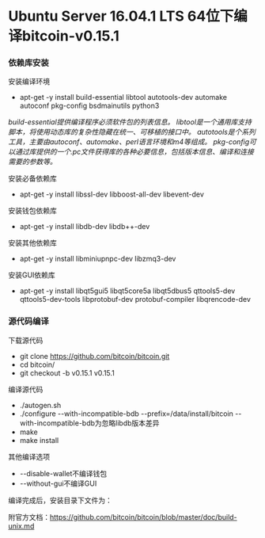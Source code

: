 # Ubuntu Server 16.04.1 LTS 64位下编译bitcoin-v0.15.1

### 依赖库安装

安装编译环境
* apt-get -y install build-essential libtool autotools-dev automake autoconf pkg-config bsdmainutils python3

*build-essential提供编译程序必须软件包的列表信息。*
*libtool是一个通用库支持脚本，将使用动态库的复杂性隐藏在统一、可移植的接口中。*
*autotools是个系列工具，主要由autoconf、automake、perl语言环境和m4等组成。*
*pkg-config可以通过库提供的一个.pc文件获得库的各种必要信息，包括版本信息、编译和连接需要的参数等。*

安装必备依赖库
* apt-get -y install libssl-dev libboost-all-dev libevent-dev

安装钱包依赖库
* apt-get -y install libdb-dev libdb++-dev

安装其他依赖库
* apt-get -y install libminiupnpc-dev libzmq3-dev

安装GUI依赖库
* apt-get -y install libqt5gui5 libqt5core5a libqt5dbus5 qttools5-dev qttools5-dev-tools libprotobuf-dev protobuf-compiler libqrencode-dev

### 源代码编译

下载源代码
* git clone https://github.com/bitcoin/bitcoin.git
* cd bitcoin/
* git checkout -b v0.15.1 v0.15.1

编译源代码
* ./autogen.sh
* ./configure --with-incompatible-bdb --prefix=/data/install/bitcoin
--with-incompatible-bdb为忽略libdb版本差异
* make
* make install

其他编译选项
* --disable-wallet不编译钱包
* --without-gui不编译GUI

编译完成后，安装目录下文件为：

附官方文档：https://github.com/bitcoin/bitcoin/blob/master/doc/build-unix.md